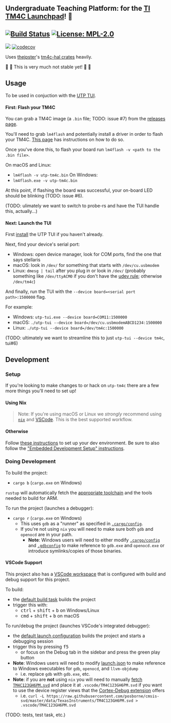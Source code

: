 ## Undergraduate Teaching Platform: for the [TI TM4C Launchpad](http://www.ti.com/tool/EK-TM4C123GXL)! 👷

[![Build Status](https://img.shields.io/endpoint.svg?url=https%3A%2F%2Factions-badge.atrox.dev%2Fut-utp%2Ftm4c%2Fbadge&style=for-the-badge)](https://github.com/ut-utp/tm4c/actions) [![License: MPL-2.0](https://img.shields.io/github/license/ut-utp/tm4c?color=orange&style=for-the-badge)](https://opensource.org/licenses/MPL-2.0)
--
[![](https://tokei.rs/b1/github/ut-utp/m4c)](https://github.com/ut-utp/tm4c) [![codecov](https://codecov.io/gh/ut-utp/tm4c/branch/master/graph/badge.svg)](https://codecov.io/gh/ut-utp/tm4c)

Uses [thejpster](https://github.com/thejpster/)'s [tm4c-hal crates](https://github.com/thejpster/tm4c-hal) heavily.

🐝 🚧 This is very much not stable yet! 🚧 🐝

## Usage

To be used in conjuction with the [UTP TUI](//github.com/ut-utp/tui.git).

#### First: Flash your TM4C

You can grab a TM4C image (a `.bin` file; TODO: issue #7) from the [releases page](https://github.com/ut-utp/tm4c/releases).

You'll need to grab `lm4flash` and potentially install a driver in order to flash your TM4C. [This page](https://github.com/ut-utp/.github/wiki/Dev-Environment-Setup#for-the-tm4c) has instructions on how to do so.

Once you've done this, to flash your board run `lm4flash -v <path to the .bin file>`.

On macOS and Linux:
  - `lm4flash -v utp-tm4c.bin`
On Windows:
  - `lm4flash.exe -v utp-tm4c.bin`

At this point, if flashing the board was successful, your on-board LED should be blinking (TODO: issue #6).

(TODO: ulimately we want to switch to probe-rs and have the TUI handle this, actually...)

#### Next: Launch the TUI

First [install](https://github.com/ut-utp/tui#usage) the UTP TUI if you haven't already.

Next, find your device's serial port:
  - Windows: open device manager, look for COM ports, find the one that says stellaris
  - macOS: look in `/dev/` for something that starts with `/dev/cu.usbmodem`
  - Linux: `dmesg | tail` after you plug in or look in `/dev/` (probably something like `/dev/ttyACM0` if you don't have the [udev rule](https://github.com/ut-utp/.github/wiki/Dev-Environment-Setup#for-the-tm4c); otherwise `/dev/tm4c`)

And finally, run the TUI with the `--device board=<serial port path>:1500000` flag.

For example:
  - Windows: `utp-tui.exe --device board=COM11:1500000`
  - macOS: `./utp-tui --device board=/dev/cu.usbmodemABCD1234:1500000`
  - Linux: `./utp-tui --device board=/dev/tm4c:1500000`

(TODO: ultimately we want to streamline this to just `utp-tui --device tm4c`, tui#6)

## Development

### Setup

If you're looking to make changes to or hack on `utp-tm4c` there are a few more things you'll need to set up!

#### Using Nix

> Note: If you're using macOS or Linux we _strongly_ recommend using [`nix`](https://github.com/ut-utp/.github/wiki/Dev-Environment-Setup#using-nix) and [VSCode](https://github.com/ut-utp/.github/wiki/Dev-Environment-Setup#ide-setup). This is the best supported workflow.
#### Otherwise

Follow [these instructions](https://github.com/ut-utp/.github/wiki/Dev-Environment-Setup) to set up your dev environment. Be sure to also follow the ["Embedded Development Setup" instructions](https://github.com/ut-utp/.github/wiki/Dev-Environment-Setup#embedded-development-setup).

### Doing Development

To build the project:
  - `cargo b` (`cargo.exe` on Windows)

`rustup` will automatically fetch the [appropriate toolchain](rust-toolchain.toml) and the tools needed to build for ARM.

To run the project (launches a debugger):
  - `cargo r` (`cargo.exe` on Windows)
    + This uses `gdb` as a "runner" as specified in [`.cargo/config`](.cargo/config).
    + If you're not using `nix` you will need to make sure both `gdb` and `openocd` are in your path.
      * **Note**: Windows users will need to either modify [`.cargo/config`](.cargo/config) and [`.gdbconfig`](.gdbconfig) to make reference to `gdb.exe` and `openocd.exe` or introduce symlinks/copies of those binaries.

#### VSCode Support

This project also has a [VSCode workspace](.vscode/tm4c.code-workspace) that is configured with build and debug support for this project.

To build:
  - the [default build task](.vscode/tasks.json) builds the project
  - trigger this with:
    * <kbd>ctrl</kbd> + <kbd>shift</kbd> + <kbd>b</kbd> on Windows/Linux
    * <kbd>cmd</kbd> + <kbd>shift</kbd> + <kbd>b</kbd> on macOS

To run/debug the project (launches VSCode's integrated debugger):
  - the [default launch configuration](.vscode/launch.json) builds the project and starts a debugging session
  - trigger this by pressing <kbd>f5</kbd>
    * or focus on the Debug tab in the sidebar and press the green play button
  - **Note**: Windows users will need to modify [launch.json](.vscode/launch.json) to make reference to Windows executables for `gdb`, `openocd`, and `llvm-objdump`
    * i.e. replace `gdb` with `gdb.exe`, etc.
  - **Note**: if you are **not** using `nix` you will need to manually [fetch `TM4C123GH6PM.svd`](https://github.com/ut-utp/tm4c/blob/55d67a9ed04ea08bdffff7abedfe8f70a349df23/flake.nix#L76-L79) and place it at `.vscode/TM4C123GH6PM.svd` if you want to use the device register views that the [Cortex-Debug extension](https://github.com/Marus/cortex-debug/wiki/Overview) offers
    * i.e. `curl -L https://raw.githubusercontent.com/posborne/cmsis-svd/master/data/TexasInstruments/TM4C123GH6PM.svd > .vscode/TM4C123GH6PM.svd`

(TODO: tests, test task, etc.)
